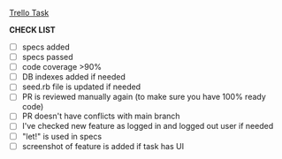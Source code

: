 [Trello Task](https://trello.com/_____)

**CHECK LIST**
- [ ] specs added
- [ ] specs passed
- [ ] code coverage >90%
- [ ] DB indexes added if needed
- [ ] seed.rb file is updated if needed
- [ ] PR is reviewed manually again (to make sure you have 100% ready code)
- [ ] PR doesn't have conflicts with main branch
- [ ] I've checked new feature as logged in and logged out user if needed
- [ ] "let!" is used in specs
- [ ] screenshot of feature is added if task has UI
